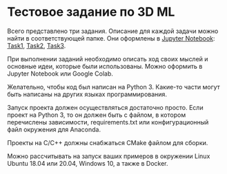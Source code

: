 # Тестовое задание по 3D ML

Всего представлено три задания. Описание для каждой задачи можно найти в соответствующей папке. Они оформлены в [Jupyter Notebook](https://jupyter.org/): [Task1](Task1), [Task2](Task2), [Task3](Task3).

При выполнении заданий необходимо описать ход своих мыслей и основные идеи, которые были использованы. Можно оформить в Jupyter Notebook или Google Colab.

Желательно, чтобы код был написан на Python 3. Какие-то части могут быть написаны на других языках программирования.

Запуск проекта должен осуществляться достаточно просто. Если проект на Python 3, то он должен быть c файлом, в котором перечислены зависимости, requirements.txt или конфигурационный файл окружения для Anaconda.

Проекты на C/C++ должны снабжаться CMake файлом для сборки.

Можно рассчитывать на запуск ваших примеров в окружении Linux Ubuntu 18.04 или 20.04, Windows 10, а также в Docker.